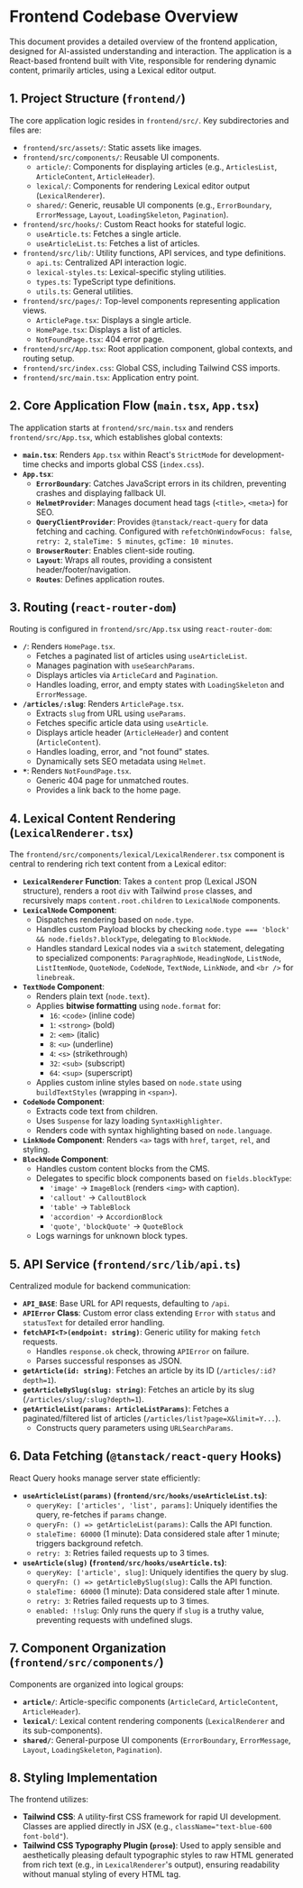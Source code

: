 # Frontend Codebase Overview

This document provides a detailed overview of the frontend application, designed for AI-assisted understanding and interaction. The application is a React-based frontend built with Vite, responsible for rendering dynamic content, primarily articles, using a Lexical editor output.

## 1. Project Structure (`frontend/`)

The core application logic resides in `frontend/src/`. Key subdirectories and files are:

-   `frontend/src/assets/`: Static assets like images.
-   `frontend/src/components/`: Reusable UI components.
    -   `article/`: Components for displaying articles (e.g., `ArticlesList`, `ArticleContent`, `ArticleHeader`).
    -   `lexical/`: Components for rendering Lexical editor output (`LexicalRenderer`).
    -   `shared/`: Generic, reusable UI components (e.g., `ErrorBoundary`, `ErrorMessage`, `Layout`, `LoadingSkeleton`, `Pagination`).
-   `frontend/src/hooks/`: Custom React hooks for stateful logic.
    -   `useArticle.ts`: Fetches a single article.
    -   `useArticleList.ts`: Fetches a list of articles.
-   `frontend/src/lib/`: Utility functions, API services, and type definitions.
    -   `api.ts`: Centralized API interaction logic.
    -   `lexical-styles.ts`: Lexical-specific styling utilities.
    -   `types.ts`: TypeScript type definitions.
    -   `utils.ts`: General utilities.
-   `frontend/src/pages/`: Top-level components representing application views.
    -   `ArticlePage.tsx`: Displays a single article.
    -   `HomePage.tsx`: Displays a list of articles.
    -   `NotFoundPage.tsx`: 404 error page.
-   `frontend/src/App.tsx`: Root application component, global contexts, and routing setup.
-   `frontend/src/index.css`: Global CSS, including Tailwind CSS imports.
-   `frontend/src/main.tsx`: Application entry point.

## 2. Core Application Flow (`main.tsx`, `App.tsx`)

The application starts at `frontend/src/main.tsx` and renders `frontend/src/App.tsx`, which establishes global contexts:

-   **`main.tsx`**: Renders `App.tsx` within React's `StrictMode` for development-time checks and imports global CSS (`index.css`).
-   **`App.tsx`**:
    -   **`ErrorBoundary`**: Catches JavaScript errors in its children, preventing crashes and displaying fallback UI.
    -   **`HelmetProvider`**: Manages document head tags (`<title>`, `<meta>`) for SEO.
    -   **`QueryClientProvider`**: Provides `@tanstack/react-query` for data fetching and caching. Configured with `refetchOnWindowFocus: false`, `retry: 2`, `staleTime: 5 minutes`, `gcTime: 10 minutes`.
    -   **`BrowserRouter`**: Enables client-side routing.
    -   **`Layout`**: Wraps all routes, providing a consistent header/footer/navigation.
    -   **`Routes`**: Defines application routes.

## 3. Routing (`react-router-dom`)

Routing is configured in `frontend/src/App.tsx` using `react-router-dom`:

-   **`/`**: Renders `HomePage.tsx`.
    -   Fetches a paginated list of articles using `useArticleList`.
    -   Manages pagination with `useSearchParams`.
    -   Displays articles via `ArticleCard` and `Pagination`.
    -   Handles loading, error, and empty states with `LoadingSkeleton` and `ErrorMessage`.
-   **`/articles/:slug`**: Renders `ArticlePage.tsx`.
    -   Extracts `slug` from URL using `useParams`.
    -   Fetches specific article data using `useArticle`.
    -   Displays article header (`ArticleHeader`) and content (`ArticleContent`).
    -   Handles loading, error, and "not found" states.
    -   Dynamically sets SEO metadata using `Helmet`.
-   **`*`**: Renders `NotFoundPage.tsx`.
    -   Generic 404 page for unmatched routes.
    -   Provides a link back to the home page.

## 4. Lexical Content Rendering (`LexicalRenderer.tsx`)

The `frontend/src/components/lexical/LexicalRenderer.tsx` component is central to rendering rich text content from a Lexical editor:

-   **`LexicalRenderer` Function**: Takes a `content` prop (Lexical JSON structure), renders a root `div` with Tailwind `prose` classes, and recursively maps `content.root.children` to `LexicalNode` components.
-   **`LexicalNode` Component**:
    -   Dispatches rendering based on `node.type`.
    -   Handles custom Payload blocks by checking `node.type === 'block' && node.fields?.blockType`, delegating to `BlockNode`.
    -   Handles standard Lexical nodes via a `switch` statement, delegating to specialized components: `ParagraphNode`, `HeadingNode`, `ListNode`, `ListItemNode`, `QuoteNode`, `CodeNode`, `TextNode`, `LinkNode`, and `<br />` for `linebreak`.
-   **`TextNode` Component**:
    -   Renders plain text (`node.text`).
    -   Applies **bitwise formatting** using `node.format` for:
        -   `16`: `<code>` (inline code)
        -   `1`: `<strong>` (bold)
        -   `2`: `<em>` (italic)
        -   `8`: `<u>` (underline)
        -   `4`: `<s>` (strikethrough)
        -   `32`: `<sub>` (subscript)
        -   `64`: `<sup>` (superscript)
    -   Applies custom inline styles based on `node.state` using `buildTextStyles` (wrapping in `<span>`).
-   **`CodeNode` Component**:
    -   Extracts code text from children.
    -   Uses `Suspense` for lazy loading `SyntaxHighlighter`.
    -   Renders code with syntax highlighting based on `node.language`.
-   **`LinkNode` Component**: Renders `<a>` tags with `href`, `target`, `rel`, and styling.
-   **`BlockNode` Component**:
    -   Handles custom content blocks from the CMS.
    -   Delegates to specific block components based on `fields.blockType`:
        -   `'image'` -> `ImageBlock` (renders `<img>` with caption).
        -   `'callout'` -> `CalloutBlock`
        -   `'table'` -> `TableBlock`
        -   `'accordion'` -> `AccordionBlock`
        -   `'quote'`, `'blockQuote'` -> `QuoteBlock`
    -   Logs warnings for unknown block types.

## 5. API Service (`frontend/src/lib/api.ts`)

Centralized module for backend communication:

-   **`API_BASE`**: Base URL for API requests, defaulting to `/api`.
-   **`APIError` Class**: Custom error class extending `Error` with `status` and `statusText` for detailed error handling.
-   **`fetchAPI<T>(endpoint: string)`**: Generic utility for making `fetch` requests.
    -   Handles `response.ok` check, throwing `APIError` on failure.
    -   Parses successful responses as JSON.
-   **`getArticle(id: string)`**: Fetches an article by its ID (`/articles/:id?depth=1`).
-   **`getArticleBySlug(slug: string)`**: Fetches an article by its slug (`/articles/slug/:slug?depth=1`).
-   **`getArticleList(params: ArticleListParams)`**: Fetches a paginated/filtered list of articles (`/articles/list?page=X&limit=Y...`).
    -   Constructs query parameters using `URLSearchParams`.

## 6. Data Fetching (`@tanstack/react-query` Hooks)

React Query hooks manage server state efficiently:

-   **`useArticleList(params)` (`frontend/src/hooks/useArticleList.ts`)**:
    -   `queryKey: ['articles', 'list', params]`: Uniquely identifies the query, re-fetches if `params` change.
    -   `queryFn: () => getArticleList(params)`: Calls the API function.
    -   `staleTime: 60000` (1 minute): Data considered stale after 1 minute; triggers background refetch.
    -   `retry: 3`: Retries failed requests up to 3 times.
-   **`useArticle(slug)` (`frontend/src/hooks/useArticle.ts`)**:
    -   `queryKey: ['article', slug]`: Uniquely identifies the query by slug.
    -   `queryFn: () => getArticleBySlug(slug)`: Calls the API function.
    -   `staleTime: 60000` (1 minute): Data considered stale after 1 minute.
    -   `retry: 3`: Retries failed requests up to 3 times.
    -   `enabled: !!slug`: Only runs the query if `slug` is a truthy value, preventing requests with undefined slugs.

## 7. Component Organization (`frontend/src/components/`)

Components are organized into logical groups:

-   **`article/`**: Article-specific components (`ArticleCard`, `ArticleContent`, `ArticleHeader`).
-   **`lexical/`**: Lexical content rendering components (`LexicalRenderer` and its sub-components).
-   **`shared/`**: General-purpose UI components (`ErrorBoundary`, `ErrorMessage`, `Layout`, `LoadingSkeleton`, `Pagination`).

## 8. Styling Implementation

The frontend utilizes:

-   **Tailwind CSS**: A utility-first CSS framework for rapid UI development. Classes are applied directly in JSX (e.g., `className="text-blue-600 font-bold"`).
-   **Tailwind CSS Typography Plugin (`prose`)**: Used to apply sensible and aesthetically pleasing default typographic styles to raw HTML generated from rich text (e.g., in `LexicalRenderer`'s output), ensuring readability without manual styling of every HTML tag.
